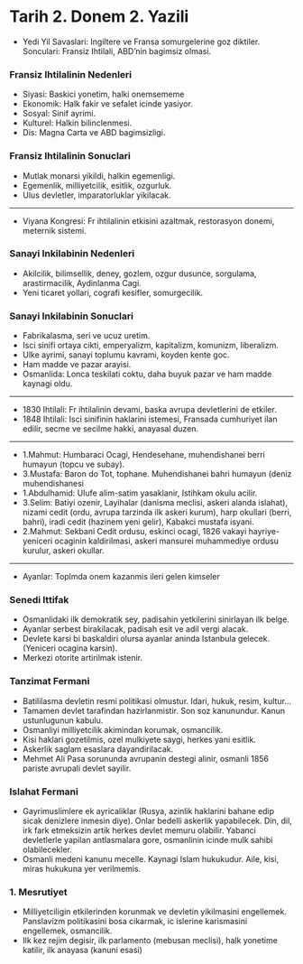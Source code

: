 # Tarih 2. Donem 2. Yazili

- Yedi Yil Savaslari: Ingiltere ve Fransa somurgelerine goz diktiler. Sonculari: Fransiz Ihtilali, ABD’nin bagimsiz olmasi.

### Fransiz Ihtilalinin Nedenleri

- Siyasi: Baskici yonetim, halki onemsememe
- Ekonomik: Halk fakir ve sefalet icinde yasiyor.
- Sosyal: Sinif ayrimi.
- Kulturel: Halkin bilinclenmesi.
- Dis: Magna Carta ve ABD bagimsizligi.

### Fransiz Ihtilalinin Sonuclari

- Mutlak monarsi yikildi, halkin egemenligi.
- Egemenlik, milliyetcilik, esitlik, ozgurluk.
- Ulus devletler, imparatorluklar yikilacak.

---

- Viyana Kongresi: Fr ihtilalinin etkisini azaltmak, restorasyon donemi, meternik sistemi.

### Sanayi Inkilabinin Nedenleri

- Akilcilik, bilimsellik, deney, gozlem, ozgur dusunce, sorgulama, arastirmacilik, Aydinlanma Cagi.
- Yeni ticaret yollari, cografi kesifler, somurgecilik.

### Sanayi Inkilabinin Sonuclari

- Fabrikalasma, seri ve ucuz uretim.
- Isci sinifi ortaya cikti, emperyalizm, kapitalizm, komunizm, liberalizm.
- Ulke ayrimi, sanayi toplumu kavrami, koyden kente goc.
- Ham madde ve pazar arayisi.
- Osmanlida: Lonca teskilati coktu, daha buyuk pazar ve ham madde kaynagi oldu.

---

- 1830 Ihtilali: Fr ihtilalinin devami, baska avrupa devletlerini de etkiler.
- 1848 Ihtilali: Isci sinifinin haklarini istemesi, Fransada cumhuriyet ilan edilir, secme ve secilme hakki, anayasal duzen.

---

- 1.Mahmut: Humbaraci Ocagi, Hendesehane, muhendishanei berri humayun (topcu ve subay).
- 3.Mustafa: Baron do Tot, tophane. Muhendishanei bahri humayun (deniz muhendishanesi
- 1.Abdulhamid: Ulufe alim-satim yasaklanir, Istihkam okulu acilir.
- 3.Selim: Batiyi ozenir, Layihalar (danisma meclisi, askeri alanda islahat), nizami cedit (ordu, avrupa tarzinda ilk askeri kurum), harp okullari (berri, bahri), iradi cedit (hazinem yeni gelir), Kabakci mustafa isyani.
- 2.Mahmut: Sekbani Cedit ordusu, eskinci ocagi, 1826 vakayi hayriye-yeniceri ocaginin kaldirilmasi, askeri mansurei muhammediye ordusu kurulur, askeri okullar.

---

- Ayanlar: Toplmda onem kazanmis ileri gelen kimseler

### Senedi Ittifak

- Osmanlidaki ilk demokratik sey, padisahin yetkilerini sinirlayan ilk belge.
- Ayanlar serbest birakilacak, padisah esit ve adil vergi alacak.
- Devlete karsi bi baskaldiri olursa ayanlar aninda Istanbula gelecek. (Yeniceri ocagina karsin).
- Merkezi otorite artirilmak istenir.

### Tanzimat Fermani

- Batililasma devletin resmi politikasi olmustur. Idari, hukuk, resim, kultur…
- Tamamen devlet tarafindan hazirlanmistir. Son soz kanunundur. Kanun ustunlugunun kabulu.
- Osmanliyi milliyetcilik akimindan korumak, osmancilik.
- Kisi haklari gozetilmis, ozel mulkiyete saygi, herkes yani esitlik.
- Askerlik saglam esaslara dayandirilacak.
- Mehmet Ali Pasa sorununda avrupanin destegi alinir, osmanli 1856 pariste avrupali devlet sayilir.

### Islahat Fermani

- Gayrimuslimlere ek ayricaliklar (Rusya, azinlik haklarini bahane edip sicak denizlere inmesin diye). Onlar bedelli askerlik yapabilecek. Din, dil, irk fark etmeksizin artik herkes devlet memuru olabilir. Yabanci devletlerle yapilan antlasmalara gore, osmanlinin icinde mulk sahibi olabilecekler.
- Osmanli medeni kanunu mecelle. Kaynagi Islam hukukudur. Aile, kisi, miras hukukuna yer verilmemis.

### 1. Mesrutiyet

- Milliyetciligin etkilerinden korunmak ve devletin yikilmasini engellemek. Panslavizm politikasini bosa cikarmak, ic islerine karismasini engellemek, osmancilik.
- Ilk kez rejim degisir, ilk parlamento (mebusan meclisi), halk yonetime katilir, ilk anayasa (kanuni esasi)